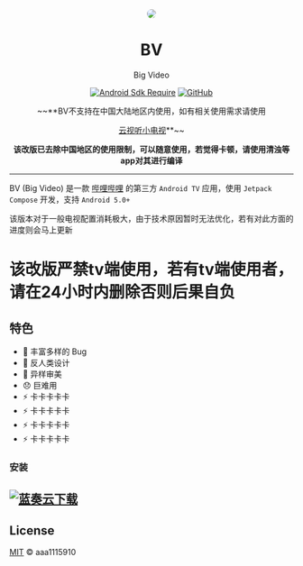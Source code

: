 <div align="center">

<img src="app/src/main/res/drawable/ic_banner.webp" style="border-radius: 24px; margin-top: 32px;"/>

# BV
Big Video


[![Android Sdk Require](https://img.shields.io/badge/Android-5.0%2B-informational?logo=android)](https://apilevels.com/#:~:text=Jetpack%20Compose%20requires%20a%20minSdk%20of%2021%20or%20higher)
[![GitHub](https://img.shields.io/github/license/aaa1115910/bv)](https://github.com/aaa1115910/bv)


~~**BV不支持在中国大陆地区内使用，如有相关使用需求请使用 

[云视听小电视](https://app.bilibili.com)**~~


**该改版已去除中国地区的使用限制，可以随意使用，若觉得卡顿，请使用清浊等app对其进行编译**

</div>

---
BV (Big Video) 是一款 [哔哩哔哩](https://www.bilibili.com) 的第三方 `Android TV`
应用，使用 `Jetpack Compose` 开发，支持 `Android 5.0+`

该版本对于一般电视配置消耗极大，由于技术原因暂时无法优化，若有对此方面的进度则会马上更新

# 该改版严禁tv端使用，若有tv端使用者，请在24小时内删除否则后果自负

## 特色

- :bug: 丰富多样的 Bug
- :children_crossing: 反人类设计
- :art: 异样审美
- :disappointed: 巨难用
- :zap: 卡卡卡卡卡
- :zap: 卡卡卡卡卡
- :zap: 卡卡卡卡卡
- :zap: 卡卡卡卡卡

### 安装

## [![蓝奏云下载](https://img.shields.io/badge/Android-5.0%2B-informational?logo=android)](https://www.123912.com/s/g8Ufjv-OmMih)
## License

[MIT](LICENSE) © aaa1115910
